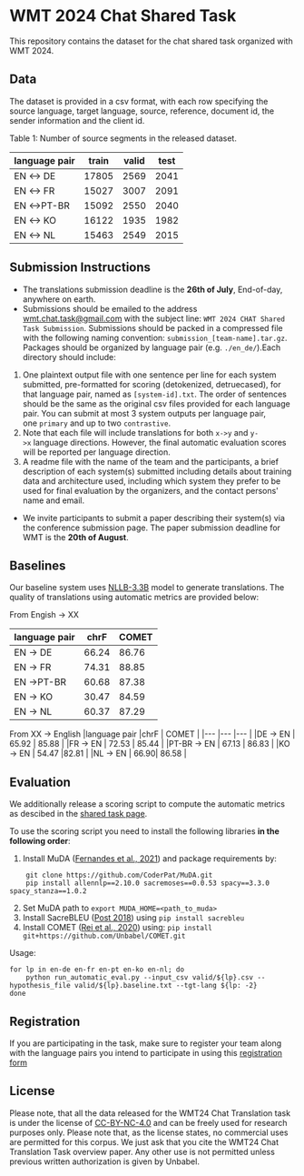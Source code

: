 # WMT 2024 Chat Shared Task

This repository contains the dataset for the chat shared task organized with WMT 2024.

## Data

The dataset is provided in a csv format, with each row specifying the source language, target language, source, reference, document id, the sender information and the client id.

Table 1: Number of source segments in the released dataset.

|language pair	|train	| valid | test |
|---	|---	|--- |--- |
|EN <-> DE	| 17805| 2569 | 2041 |
|EN <-> FR	| 15027	| 3007 | 2091 |
|EN <->PT-BR	| 15092	| 2550 | 2040 |
|EN <-> KO	  | 16122	| 1935 | 1982 |
|EN <-> NL	  | 15463	| 2549 | 2015 |

## Submission Instructions
- The translations submission deadline is the **26th of July**, End-of-day, anywhere on earth.
- Submissions should be emailed to the address wmt.chat.task@gmail.com with the subject line: `WMT 2024 CHAT Shared Task Submission`. Submissions should be packed in a compressed file with the following naming convention: `submission_[team-name].tar.gz`. Packages should be organized by language pair (e.g. `./en_de/`).Each directory should include:
1. One plaintext output file with one sentence per line for each system submitted, pre-formatted for scoring (detokenized, detruecased), for that language pair, named as `[system-id].txt`. The order of sentences should be the same as the original csv files provided for each language pair. You can submit at most 3 system outputs per language pair, one `primary` and up to two `contrastive`. 
2. Note that each file will include translations for both `x->y` and `y->x` language directions. However, the final automatic evaluation scores will be reported per language direction.
3. A readme file with the name of the team and the participants, a brief description of each system(s) submitted including details about training data and architecture used, including which system they prefer to be used for final evaluation by the organizers, and the contact persons' name and email.
- We invite participants to submit a paper describing their system(s) via the conference submission page. The paper submission deadline for WMT is the **20th of August**.

## Baselines 

Our baseline system uses [NLLB-3.3B](https://huggingface.co/facebook/nllb-200-3.3B) model to generate translations. The quality of translations using automatic metrics are provided below:

From Engish -> XX

|language pair	|chrF	| COMET | 
|---	|---	|---	|
|EN -> DE	| 66.24	| 86.76	|
|EN -> FR	| 74.31	| 88.85 |
|EN ->PT-BR	| 60.68	| 87.38	|
|EN -> KO	  | 30.47	| 84.59 |
|EN -> NL	  |	60.37| 87.29	|

From XX -> English
|language pair	|chrF	| COMET | 
|---	|---	|---	|
|DE -> EN	| 65.92	| 85.88 | 
|FR	-> EN | 72.53	| 85.44 |
|PT-BR -> EN	| 67.13	| 86.83 | 
|KO -> EN	  |	54.47 |82.81 |
|NL -> EN	  |	 66.90| 86.58 |  

## Evaluation 

We additionally release a scoring script to compute the automatic metrics as descibed in the [shared task page](https://www2.statmt.org/wmt24/chat-task.html).

To use the scoring script you need to install the following libraries **in the following order**:

1. Install MuDA ([Fernandes et al., 2021](https://aclanthology.org/2023.acl-long.36/)) and package requirements by:
```
    git clone https://github.com/CoderPat/MuDA.git
    pip install allennlp==2.10.0 sacremoses==0.0.53 spacy==3.3.0 spacy_stanza==1.0.2
```
2. Set MuDA path to `export MUDA_HOME=<path_to_muda>`
3. Install SacreBLEU ([Post 2018](https://aclanthology.org/W18-6319/)) using ```pip install sacrebleu```
4. Install COMET ([Rei et al., 2020](https://aclanthology.org/2020.emnlp-main.213/)) using:
```pip install git+https://github.com/Unbabel/COMET.git```


Usage:

```
for lp in en-de en-fr en-pt en-ko en-nl; do
    python run_automatic_eval.py --input_csv valid/${lp}.csv --hypothesis_file valid/${lp}.baseline.txt --tgt-lang ${lp: -2}
done
```
## Registration
If you are participating in the task, make sure to register your team along with the language pairs you intend to participate in using this [registration form](https://forms.gle/zVFtGpt92uvC6XSS9) 

## License

Please note, that all the data released for the WMT24 Chat Translation task is under the license of [CC-BY-NC-4.0](https://creativecommons.org/licenses/by-nc/4.0/) and can be freely used for research purposes only. Please note that, as the license states, no commercial uses are permitted for this corpus. We just ask that you cite the WMT24 Chat Translation Task overview paper. Any other use is not permitted unless previous written authorization is given by Unbabel.
